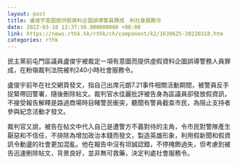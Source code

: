 ```yaml
---
layout: post
title: 盧俊宇意圖提供假資料企圖誤導警員罪成　判社會服務令
date: 2022-03-18 12:37:56.000000000 +08:00
link: https://news.rthk.hk/rthk/ch/component/k2/1639625-20220318.htm
categories: rthk
---
```


民主黨前屯門區議員盧俊宇被裁定一項有意圖而提供虛假資料企圖誤導警務人員罪成，在粉嶺裁判法院被判240小時社會服務令。

盧俊宇前年在社交網頁發文，指自己出席元朗7.21事件相關活動期間，被警員反手捉緊帶回警署，隨後刪除帖文。裁判官水佳麗批評被告身為區議員卻發放假資訊，不接受報告解釋是路過商場時目睹警民衝突，聽聞有警員截查市民，為阻止支持者參與紀念活動才發文。

裁判官又說，被告在帖文中代入自己是遭警方不義對待的主角，令市民對警隊產生厭惡和不信任，不排除為增加政治本錢而發文，製造英雄形象，利用假新聞和假資訊令動盪的社會更加混亂。他在報告中沒有坦誠認錯，不停掩飾過失，但考慮到被告迅速刪除帖文，背景良好，並非無可救藥，決定判處社會服務令。
